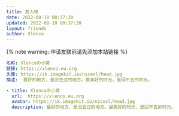 ```yaml
---
title: 友人帐
date: 2022-08-10 08:37:20
updated: 2022-08-10 08:37:20
layout: friends
author: Xlenco
---
```


{% note warning::申请友联前请先添加本站链接 %}

<!-- tab 我的信息 -->

```yaml
名称: Xlencoの小窝
链接: https://xlenco.eu.org
头像: https://ik.imagekit.io/nicexl/head.jpg
描述:  最好的地方，是没去过的地方。最美好的时光，是回不去的时光。
```

<!-- endtab -->


<!-- tab butterfly&&MengD主题 

```yaml
- name: Xlencoの小窝
  link: https://xlenco.eu.org
  avatar: https://ik.imagekit.io/nicexl/head.jpg
  descr:  最好的地方，是没去过的地方。最美好的时光，是回不去的时光。
```

<!-- endtab -->

<!-- tab volantis主题 -->

```yaml
- title: Xlencoの小窝
  url:  https://xlenco.eu.org
  avatar: https://ik.imagekit.io/nicexl/head.jpg
  description: 最好的地方，是没去过的地方。最美好的时光，是回不去的时光。
```

<!-- endtab -->
